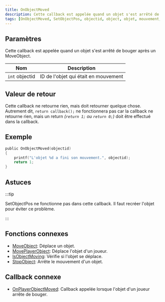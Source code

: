 ```yaml
---
title: OnObjectMoved
description: Cette callback est appelée quand un objet s'est arrêté de bouger après un MoveObject
tags: [OnObjectMoved, SetObjectPos, objectid, object, objet, mouvement, moved, IsObjectMoving, MoveObject]
---
```


## Paramètres

Cette callback est appelée quand un objet s'est arrêté de bouger après un MoveObject.

| Nom            | Description                                |
| -------------- | ------------------------------------------ |
| `int` objectid | ID de l'objet qui était en mouvement       |

## Valeur de retour

Cette callback ne retourne rien, mais doit retourner quelque chose. Autrement dit, `return callback();` ne fonctionnera pas car la callback ne retourne rien, mais un return _(`return 1;` ou `return 0;`)_ doit être effectué dans la callback.

## Exemple

```c
public OnObjectMoved(objectid)
{
    printf("L'objet %d a fini son mouvement.", objectid);
    return 1;
}
```

## Astuces

:::tip

SetObjectPos ne fonctionne pas dans cette callback. Il faut recréer l'objet pour éviter ce problème.

:::

## Fonctions connexes

- [MoveObject](../functions/MoveObject): Déplace un objet.
- [MovePlayerObject](../functions/MovePlayerObject): Déplace l'objet d'un joueur.
- [IsObjectMoving](../functions/IsObjectMoving): Vérifie si l'objet se déplace.
- [StopObject](../functions/StopObject): Arrête le mouvement d'un objet.

## Callback connexe

- [OnPlayerObjectMoved](OnPlayerObjectMoved): Callback appelée lorsque l'objet d'un joueur arrête de bouger.
